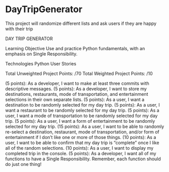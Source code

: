 # DayTripGenerator
This project will randomize different lists and ask users if they are happy with their trip

DAY TRIP GENERATOR

Learning Objective
Use and practice Python fundamentals, with an emphasis on Single Responsibility.

Technologies
Python
User Stories

Total Unweighted Project Points: /70
Total Weighted Project Points: /10

(5 points): As a developer, I want to make at least three commits with descriptive messages. 
(5 points): As a developer, I want to store my destinations, restaurants, mode of transportation, and entertainment selections in their own separate lists. 
(5 points): As a user, I want a destination to be randomly selected for my day trip. 
(5 points): As a user, I want a restaurant to be randomly selected for my day trip. 
(5 points): As a user, I want a mode of transportation to be randomly selected for my day trip. 
(5 points): As a user, I want a form of entertainment to be randomly selected for my day trip. 
(15 points): As a user, I want to be able to randomly re-select a destination, restaurant, mode of transportation, and/or form of entertainment if I don’t like one or more of those things. 
(10 points): As a user, I want to be able to confirm that my day trip is “complete” once I like all of the random selections. 
(10 points): As a user, I want to display my completed trip in the console. 
(5 points): As a developer, I want all of my functions to have a Single Responsibility. Remember, each function should do just one thing!
